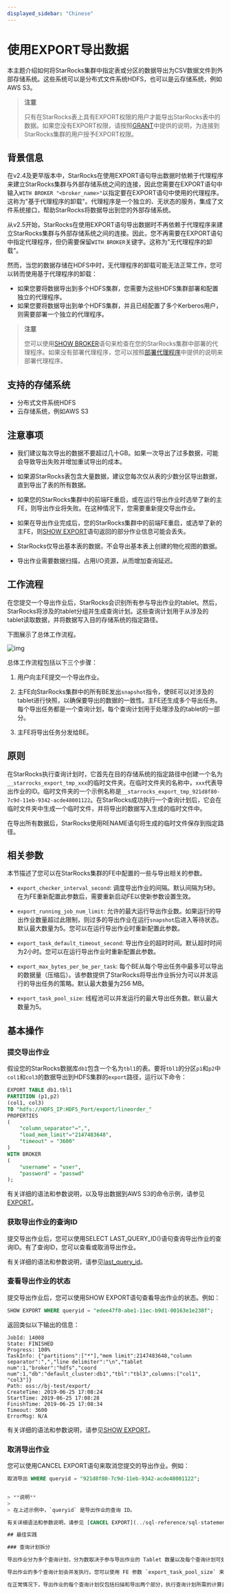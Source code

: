 ```yaml
---
displayed_sidebar: "Chinese"
---
```


# 使用EXPORT导出数据

本主题介绍如何将StarRocks集群中指定表或分区的数据导出为CSV数据文件到外部存储系统。这些系统可以是分布式文件系统HDFS，也可以是云存储系统，例如AWS S3。

> **注意**
>
> 只有在StarRocks表上具有EXPORT权限的用户才能导出StarRocks表中的数据。如果您没有EXPORT权限，请按照[GRANT](../sql-reference/sql-statements/account-management/GRANT.md)中提供的说明，为连接到StarRocks集群的用户授予EXPORT权限。

## 背景信息

在v2.4及更早版本中，StarRocks在使用EXPORT语句导出数据时依赖于代理程序来建立StarRocks集群与外部存储系统之间的连接，因此您需要在EXPORT语句中输入`WITH BROKER "<broker_name>"`以指定要在EXPORT语句中使用的代理程序。这称为"基于代理程序的卸载"。代理程序是一个独立的、无状态的服务，集成了文件系统接口，帮助StarRocks将数据导出到您的外部存储系统。

从v2.5开始，StarRocks在使用EXPORT语句导出数据时不再依赖于代理程序来建立StarRocks集群与外部存储系统之间的连接。因此，您不再需要在EXPORT语句中指定代理程序，但仍需要保留`WITH BROKER`关键字。这称为"无代理程序的卸载"。

然而，当您的数据存储在HDFS中时，无代理程序的卸载可能无法正常工作，您可以转而使用基于代理程序的卸载：

- 如果您要将数据导出到多个HDFS集群，您需要为这些HDFS集群部署和配置独立的代理程序。
- 如果您要将数据导出到单个HDFS集群，并且已经配置了多个Kerberos用户，则需要部署一个独立的代理程序。

> **注意**
>
> 您可以使用[SHOW BROKER](../sql-reference/sql-statements/Administration/SHOW_BROKER.md)语句来检查在您的StarRocks集群中部署的代理程序。如果没有部署代理程序，您可以按照[部署代理程序](../deployment/deploy_broker.md)中提供的说明来部署代理程序。

## 支持的存储系统

- 分布式文件系统HDFS
- 云存储系统，例如AWS S3

## 注意事项

- 我们建议每次导出的数据不要超过几十GB。如果一次导出了过多数据，可能会导致导出失败并增加重试导出的成本。

- 如果源StarRocks表包含大量数据，建议您每次仅从表的少数分区导出数据，直到导出了表的所有数据。

- 如果您的StarRocks集群中的前端FE重启，或在运行导出作业时选举了新的主FE，则导出作业将失败。在这种情况下，您需要重新提交导出作业。

- 如果在导出作业完成后，您的StarRocks集群中的前端FE重启，或选举了新的主FE，则[SHOW EXPORT](../sql-reference/sql-statements/data-manipulation/SHOW_EXPORT.md)语句返回的部分作业信息可能会丢失。

- StarRocks仅导出基本表的数据，不会导出基本表上创建的物化视图的数据。

- 导出作业需要数据扫描，占用I/O资源，从而增加查询延迟。

## 工作流程

在您提交一个导出作业后，StarRocks会识别所有参与导出作业的tablet。然后，StarRocks将涉及的tablet分组并生成查询计划。这些查询计划用于从涉及的tablet读取数据，并将数据写入目的存储系统的指定路径。

下图展示了总体工作流程。

![img](../assets/5.3.1-1.png)

总体工作流程包括以下三个步骤：

1. 用户向主FE提交一个导出作业。

2. 主FE向StarRocks集群中的所有BE发出`snapshot`指令，使BE可以对涉及的tablet进行快照，以确保要导出的数据的一致性。主FE还生成多个导出任务。每个导出任务都是一个查询计划，每个查询计划用于处理涉及的tablet的一部分。

3. 主FE将导出任务分发给BE。

## 原则

在StarRocks执行查询计划时，它首先在目的存储系统的指定路径中创建一个名为`__starrocks_export_tmp_xxx`的临时文件夹。在临时文件夹的名称中，`xxx`代表导出作业的ID。临时文件夹的一个示例名称是`__starrocks_export_tmp_921d8f80-7c9d-11eb-9342-acde48001122`。在StarRocks成功执行一个查询计划后，它会在临时文件夹中生成一个临时文件，并将导出的数据写入生成的临时文件中。

在导出所有数据后，StarRocks使用RENAME语句将生成的临时文件保存到指定路径。

## 相关参数

本节描述了您可以在StarRocks集群的FE中配置的一些与导出相关的参数。

- `export_checker_interval_second`: 调度导出作业的间隔。默认间隔为5秒。在为FE重新配置此参数后，需要重新启动FE以使新参数设置生效。

- `export_running_job_num_limit`: 允许的最大运行导出作业数。如果运行的导出作业数量超过此限制，则过多的导出作业在运行`snapshot`后进入等待状态。默认最大数量为5。您可以在运行导出作业时重新配置此参数。

- `export_task_default_timeout_second`: 导出作业的超时时间。默认超时时间为2小时。您可以在运行导出作业时重新配置此参数。

- `export_max_bytes_per_be_per_task`: 每个BE从每个导出任务中最多可以导出的数据量（压缩后）。该参数提供了StarRocks将导出作业拆分为可以并发运行的导出任务的策略。默认最大数量为256 MB。

- `export_task_pool_size`: 线程池可以并发运行的最大导出任务数。默认最大数量为5。

## 基本操作

### 提交导出作业

假设您的StarRocks数据库`db1`包含一个名为`tbl1`的表。要将`tbl1`的分区`p1`和`p2`中`col1`和`col3`的数据导出到HDFS集群的`export`路径，运行以下命令：

```SQL
EXPORT TABLE db1.tbl1 
PARTITION (p1,p2)
(col1, col3)
TO "hdfs://HDFS_IP:HDFS_Port/export/lineorder_" 
PROPERTIES
(
    "column_separator"=",",
    "load_mem_limit"="2147483648",
    "timeout" = "3600"
)
WITH BROKER
(
    "username" = "user",
    "password" = "passwd"
);
```

有关详细的语法和参数说明，以及导出数据到AWS S3的命令示例，请参见[EXPORT](../sql-reference/sql-statements/data-manipulation/EXPORT.md)。

### 获取导出作业的查询ID

提交导出作业后，您可以使用SELECT LAST_QUERY_ID()语句查询导出作业的查询ID。有了查询ID，您可以查看或取消导出作业。

有关详细的语法和参数说明，请参见[last_query_id](../sql-reference/sql-functions/utility-functions/last_query_id.md)。

### 查看导出作业的状态

提交导出作业后，您可以使用SHOW EXPORT语句查看导出作业的状态。例如：

```SQL
SHOW EXPORT WHERE queryid = "edee47f0-abe1-11ec-b9d1-00163e1e238f";
```

返回类似以下输出的信息：

```Plain
JobId: 14008
State: FINISHED
Progress: 100%
TaskInfo: {"partitions":["*"],"mem limit":2147483648,"column separator":",","line delimiter":"\n","tablet num":1,"broker":"hdfs","coord num":1,"db":"default_cluster:db1","tbl":"tbl3",columns:["col1", "col3"]}
Path: oss://bj-test/export/
CreateTime: 2019-06-25 17:08:24
StartTime: 2019-06-25 17:08:28
FinishTime: 2019-06-25 17:08:34
Timeout: 3600
ErrorMsg: N/A
```

有关详细的语法和参数说明，请参见[SHOW EXPORT](../sql-reference/sql-statements/data-manipulation/SHOW_EXPORT.md)。

### 取消导出作业

您可以使用CANCEL EXPORT语句来取消您提交的导出作业。例如：

```SQL
取消导出 WHERE queryid = "921d8f80-7c9d-11eb-9342-acde48001122";


> **说明**
>
> 在上述示例中，`queryid` 是导出作业的查询 ID。

有关详细语法和参数说明，请参见 [CANCEL EXPORT](../sql-reference/sql-statements/data-manipulation/CANCEL_EXPORT.md)。

## 最佳实践

### 查询计划拆分

导出作业分为多个查询计划，分为数取决于参与导出作业的 Tablet 数量以及每个查询计划可处理的最大数据量。导出作业会作为查询计划进行重试。如果查询计划处理的数据量超过了允许的最大量，查询计划将遇到远程存储中的抖动等错误。因此，重试查询计划的成本将增加。每个 BE 可以处理的最大数据量由 `export_max_bytes_per_be_per_task` 参数指定，默认为 256 MB。在查询计划中，每个 BE 至少分配一个 Tablet，并且可以导出的数据量不超过 `export_max_bytes_per_be_per_task` 参数指定的限制。

导出作业的多个查询计划会并发执行。您可以使用 FE 参数 `export_task_pool_size` 来指定允许线程池并发运行的最大导出任务数。该参数默认为 `5`。

在正常情况下，导出作业的每个查询计划仅包括扫描和导出两个部分，执行查询计划所需的计算逻辑不会消耗过多内存。因此，默认的 2 GB 内存限制可以满足大多数业务需求。然而，在某些情况下，比如当查询计划需要扫描一个 BE 上的许多 Tablets，或者一个 Tablet 具有许多版本时，默认的 2 GB 内存容量可能不足。在这些情况下，您需要使用 `load_mem_limit` 参数来指定更高的内存容量限制，例如 4 GB 或 8 GB。